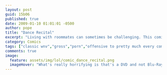 ```yaml
---
layout: post
guid: 15b06
published: true
date: 2009-01-10 01:01:01 -0500
author: pope
title: "Dance Recital"
excerpt: "Living with roommates can sometimes be challenging. This comic attempts to illustrate one of the many frictional moments that can occur when friends live together. My advice: never share a DVD player."
category: Comics
tags: ["classic wnv","gross","porn","offensive to pretty much every community really"]
comments: true 
image:
  feature: assets/img/lol/comic_dance_recital.png
  imageHover: "What's really horrifying is that's a DVD and not Blu-Ray. What the fuck is this, the past?"
---
```


